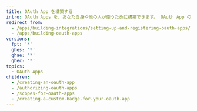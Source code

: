 ```yaml
---
title: OAuth App を構築する
intro: OAuth Apps を、あなた自身や他の人が使うために構築できます。 OAuth App の登録と、権限および認可オプションの設定方法について学びましょう。
redirect_from:
  - /apps/building-integrations/setting-up-and-registering-oauth-apps/
  - /apps/building-oauth-apps
versions:
  fpt: '*'
  ghes: '*'
  ghae: '*'
  ghec: '*'
topics:
  - OAuth Apps
children:
  - /creating-an-oauth-app
  - /authorizing-oauth-apps
  - /scopes-for-oauth-apps
  - /creating-a-custom-badge-for-your-oauth-app
---
```


